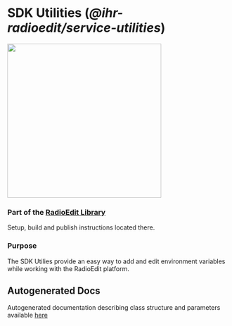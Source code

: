 # SDK Utilities (_@ihr-radioedit/service-utilities_)

<img src="../../logo.svg" width="350">

### Part of the [RadioEdit Library](../../README.md)

Setup, build and publish instructions located there.

### Purpose

The SDK Utilies provide an easy way to add and edit environment variables while working with the RadioEdit platform.

## Autogenerated Docs

Autogenerated documentation describing class structure and parameters available [here](../../docs/sdk-utils/README.md)
